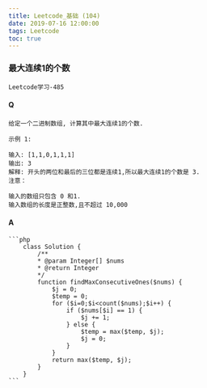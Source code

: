 ```yaml
---
title: Leetcode_基础 (104)
date: 2019-07-16 12:00:00
tags: Leetcode
toc: true
---
```


### 最大连续1的个数
    Leetcode学习-485

<!-- more -->

#### Q
    给定一个二进制数组, 计算其中最大连续1的个数.

    示例 1:

    输入: [1,1,0,1,1,1]
    输出: 3
    解释: 开头的两位和最后的三位都是连续1,所以最大连续1的个数是 3.
    注意：

    输入的数组只包含 0 和1.
    输入数组的长度是正整数,且不超过 10,000

#### A
    ```php
        class Solution {
            /**
            * @param Integer[] $nums
            * @return Integer
            */
            function findMaxConsecutiveOnes($nums) {
                $j = 0;
                $temp = 0;
                for ($i=0;$i<count($nums);$i++) {
                    if ($nums[$i] == 1) {
                        $j += 1;
                    } else {
                        $temp = max($temp, $j);
                        $j = 0;
                    }
                }
                return max($temp, $j);
            }
        }
    ```

